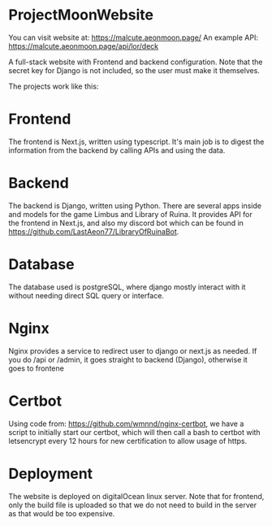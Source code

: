 # ProjectMoonWebsite

You can visit website at: https://malcute.aeonmoon.page/
An example API: https://malcute.aeonmoon.page/api/lor/deck

A full-stack website with Frontend and backend configuration. Note that the secret key for Django is not included, so the user must make it themselves.

The projects work like this:
# Frontend
The frontend is Next.js, written using typescript. It's main job is to digest the information from the backend by calling APIs and using the data.
# Backend
The backend is Django, written using Python. There are several apps inside and models for the game Limbus and Library of Ruina. 
It provides API for the frontend in Next.js, and also my discord bot which can be found in https://github.com/LastAeon77/LibraryOfRuinaBot.
# Database
The database used is postgreSQL, where django mostly interact with it without needing direct SQL query or interface.
# Nginx
Nginx provides a service to redirect user to django or next.js as needed. If you do /api or /admin, it goes straight to backend (Django), otherwise it goes to frontene
# Certbot
Using code from: https://github.com/wmnnd/nginx-certbot, we have a script to initially start our certbot, which will then call a bash to certbot with letsencrypt every
12 hours for new certification to allow usage of https.

# Deployment
The website is deployed on digitalOcean linux server. Note that for frontend, only the build file is uploaded so that we do not need to build in the server as that would
be too expensive.
